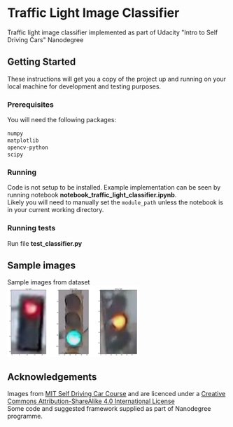 # Traffic Light Image Classifier
Traffic light image classifier implemented as part of Udacity "Intro to Self Driving Cars" Nanodegree

## Getting Started
These instructions will get you a copy of the project up and running on your local machine for development and testing purposes.

### Prerequisites
You will need the following packages:
```
numpy
matplotlib
opencv-python
scipy
```

### Running
Code is not setup to be installed. Example implementation can be seen by running notebook **notebook_traffic_light_classifier.ipynb**.  
Likely you will need to manually set the ```module_path``` unless the notebook is in your current working directory.

### Running tests
Run file **test_classifier.py**

## Sample images
Sample images from dataset  
<img src="images\all_lights.png" alt="Traffic lights" width="300"/>

## Acknowledgements
Images from [MIT Self Driving Car Course](https://selfdrivingcars.mit.edu/) and are licenced under a [Creative Commons Attribution-ShareAlike 4.0 International License](https://creativecommons.org/licenses/by-sa/4.0/)  
Some code and suggested framework supplied as part of Nanodegree programme.